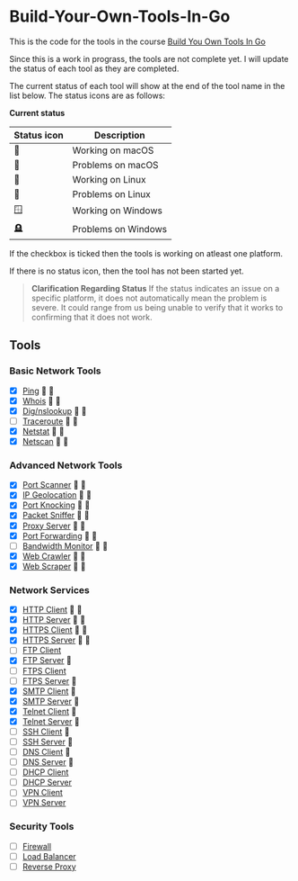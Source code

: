 # Build-Your-Own-Tools-In-Go

This is the code for the tools in the course [Build You Own Tools In Go](https://codedeviate.github.io/aicollection/go-build-your-own-tools.html)

Since this is a work in prograss, the tools are not complete yet. I will update the status of each tool as they are completed.

The current status of each tool will show at the end of the tool name in the list below. The status icons are as follows:

**Current status**

| Status icon   | Description         |
| ------------- | ------------------- |
| :green_apple: | Working on macOS    |
| :apple:       | Problems on macOS   |
| :penguin:     | Working on Linux    |
| :chicken:     | Problems on Linux   |
| :window:     | Working on Windows  |
| :headstone:   | Problems on Windows |

If the checkbox is ticked then the tools is working on atleast one platform.

If there is no status icon, then the tool has not been started yet.

> **Clarification Regarding Status**
> If the status indicates an issue on a specific platform, it does not automatically mean the problem is severe. It could range from us being unable to verify that it works to confirming that it does not work.


## Tools

### Basic Network Tools
- [x] [Ping](./ping) :penguin: :green_apple:
- [x] [Whois](./whois) :penguin: :green_apple:
- [x] [Dig/nslookup](./dnslookup) :penguin: :green_apple:
- [ ] [Traceroute](./traceroute) :chicken: :apple:
- [x] [Netstat](./netstat) :chicken: :green_apple:
- [x] [Netscan](./netscan) :chicken: :green_apple:

### Advanced Network Tools
- [x] [Port Scanner](./portscanner) :penguin: :green_apple:
- [x] [IP Geolocation](./ipgeolocation) :penguin: :green_apple:
- [x] [Port Knocking](./portknocking) :penguin: :green_apple:
- [x] [Packet Sniffer](./packetsniffer) :chicken: :green_apple:
- [x] [Proxy Server](./proxyserver) :chicken: :green_apple:
- [x] [Port Forwarding](./portforwarding) :chicken: :green_apple:
- [ ] [Bandwidth Monitor](./bandwidthmonitor) :chicken: :apple:
- [x] [Web Crawler](./webcrawler) :chicken: :green_apple:
- [x] [Web Scraper](./webscraper) :chicken: :green_apple:

### Network Services
- [x] [HTTP Client](./httpclient) :penguin: :green_apple:
- [x] [HTTP Server](./httpserver) :chicken: :green_apple:
- [x] [HTTPS Client](./httpsclient) :penguin: :green_apple:
- [x] [HTTPS Server](./httpsserver) :chicken: :green_apple:
- [ ] [FTP Client](./ftpclient)
- [x] [FTP Server](./ftpserver) :green_apple:
- [ ] [FTPS Client](./ftpsclient)
- [ ] [FTPS Server](./ftpsserver) :apple:
- [x] [SMTP Client](./smtpclient) :green_apple:
- [x] [SMTP Server](./smtpserver) :green_apple:
- [x] [Telnet Client](./telnetclient) :green_apple:
- [x] [Telnet Server](./telnetserver) :green_apple:
- [ ] [SSH Client](./sshclient) :apple:
- [ ] [SSH Server](./sshserver) :apple:
- [ ] [DNS Client](./dnsclient) :apple:
- [ ] [DNS Server](./dnsserver) :apple:
- [ ] [DHCP Client](./dhcpclient)
- [ ] [DHCP Server](./dhcpserver)
- [ ] [VPN Client](./vpnclient)
- [ ] [VPN Server](./vpnserver)

### Security Tools
- [ ] [Firewall](./firewall)
- [ ] [Load Balancer](./loadbalancer)
- [ ] [Reverse Proxy](./reverseproxy)
